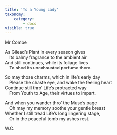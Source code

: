 ```yaml
---
title: 'To a Young Lady'
taxonomy:
    category:
        - docs
visible: true
---
```


<div class="author">Mr Combe</div>

As Gilead’s Plant in every season gives  
&emsp;Its balmy fragrance to the ambient air  
And still continues, while its foliage lives  
&emsp;To shed its unexhausted perfume there.  
  
So may those charms, which in life’s early day  
&emsp;Please the chaste eye, and wake the feeling heart  
Continue still thro’ Life’s protracted way  
&emsp;From Youth to Age, their virtues to impart.  
  
And when you wander thro’ the Muse’s page  
&emsp;Oh may my memory soothe your gentle breast  
Whether I still tread Life’s long lingering stage,  
&emsp;Or in the peaceful tomb my ashes rest.  
  
W.C.  
